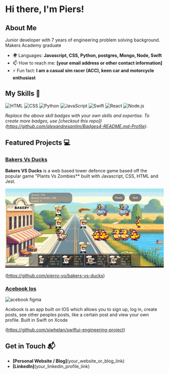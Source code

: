 # Hi there, I'm Piers! 


## About Me 

Junior developer with 7 years of engineering problem solving background. Makers Academy graduate 

- 🌍 Languages: **Javascript, CSS, Python, postgres, Mongo, Node, Swift**
- 📫 How to reach me: **[your email address or other contact information]**
- ⚡ Fun fact: **I am a casual sim racer (ACC), keen car and motorcycle enthusiast**

## My Skills 🧠

![HTML](https://img.shields.io/badge/HTML5-E34F26?style=for-the-badge&logo=html5&logoColor=white)
![CSS](https://img.shields.io/badge/CSS3-1572B6?style=for-the-badge&logo=css3&logoColor=white)
![Python](https://img.shields.io/badge/Python-FFD43B?style=for-the-badge&logo=python&logoColor=blue)
![JavaScript](https://img.shields.io/badge/JavaScript-323330?style=for-the-badge&logo=javascript&logoColor=F7DF1E)
![Swift](https://img.shields.io/badge/Swift-FA7343?style=for-the-badge&logo=swift&logoColor=white)
![React](https://img.shields.io/badge/React-20232A?style=for-the-badge&logo=react&logoColor=61DAFB)
![Node.js](https://img.shields.io/badge/Node%20js-339933?style=for-the-badge&logo=nodedotjs&logoColor=white)


*Replace the above skill badges with your own skills and expertise. To create more badges, use [checkout this repo])(https://github.com/alexandresanlim/Badges4-README.md-Profile).*

## Featured Projects 💻

### [Bakers Vs Ducks](https://github.com/pierro-yo/bakers-vs-ducks)

**Bakers VS Ducks** is a web based tower defence game based off the popular game "Plants Vs Zombies** built with Javascript, CSS, HTML and Jest.

![Gameplay screenshot](BakersVsDucksSC.jpg)

(https://github.com/pierro-yo/bakers-vs-ducks)

### [Acebook Ios](https://github.com/siwhelan/swiftui-engineering-project)

![acebook figma](https://github.com/pierro-yo/pierro-yo/assets/96428868/f2c67dc0-fbf6-4fb5-b408-917522a482cd)

Acebook is an app built on IOS which allows you to sign up, log in, create posts, see other peoples posts, like a certain post and view your own profile. Built in Swift on Xcode

(https://github.com/siwhelan/swiftui-engineering-project)


## Get in Touch 📬

- **[Personal Website / Blog]**(your_website_or_blog_link)
- **[LinkedIn]**(your_linkedin_profile_link)
